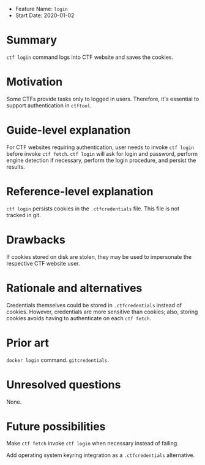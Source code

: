 - Feature Name: `login`
- Start Date: 2020-01-02

# Summary
[summary]: #summary

`ctf login` command logs into CTF website and saves the cookies.

# Motivation
[motivation]: #motivation

Some CTFs provide tasks only to logged in users. Therefore, it's essential to support authentication in `ctftool`.

# Guide-level explanation
[guide-level-explanation]: #guide-level-explanation

For CTF websites requiring authentication, user needs to invoke `ctf login` before invoke `ctf fetch`. `ctf login` will
ask for login and password, perform engine detection if necessary, perform the login procedure, and persist the results.

# Reference-level explanation
[reference-level-explanation]: #reference-level-explanation

`ctf login` persists cookies in the `.ctfcredentials` file. This file is not tracked in git.

# Drawbacks
[drawbacks]: #drawbacks

If cookies stored on disk are stolen, they may be used to impersonate the respective CTF website user.

# Rationale and alternatives
[rationale-and-alternatives]: #rationale-and-alternatives

Credentials themselves could be stored in `.ctfcredentials` instead of cookies. However, credentials are more sensitive
than cookies; also, storing cookies avoids having to authenticate on each `ctf fetch`.

# Prior art
[prior-art]: #prior-art

`docker login` command. `gitcredentials`.

# Unresolved questions
[unresolved-questions]: #unresolved-questions

None.

# Future possibilities
[future-possibilities]: #future-possibilities

Make `ctf fetch` invoke `ctf login` when necessary instead of failing.

Add operating system keyring integration as a `.ctfcredentials` alternative.
